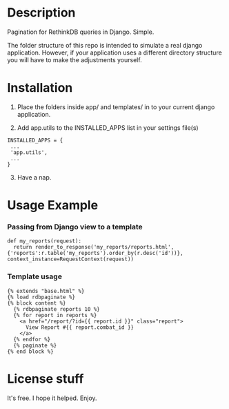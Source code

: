 Description
===========

Pagination for RethinkDB queries in Django. Simple.


The folder structure of this repo is intended to simulate a real django application. However, if your application uses a different directory structure you will have to make the adjustments yourself.

Installation
============

1) Place the folders inside app/ and templates/ in to your current django application.

2) Add app.utils to the INSTALLED_APPS list in your settings file(s)
```
INSTALLED_APPS = {
 ...
 'app.utils',
 ...
}
```
3) Have a nap.

Usage Example
=============

### Passing from Django view to a template
```
def my_reports(request):
  return render_to_response('my_reports/reports.html', {'reports':r.table('my_reports').order_by(r.desc('id'))}, context_instance=RequestContext(request))
```


### Template usage
```
{% extends "base.html" %}
{% load rdbpaginate %}
{% block content %}
  {% rdbpaginate reports 10 %}
  {% for report in reports %}
    <a href="/report/?id={{ report.id }}" class="report">
      View Report #{{ report.combat_id }}
    </a>
  {% endfor %}
  {% paginate %}
{% end block %}
```

License stuff
=============
It's free. I hope it helped. Enjoy.
